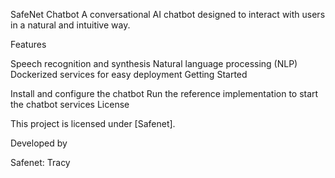 SafeNet Chatbot
A conversational AI chatbot designed to interact with users in a natural and intuitive way.

Features

Speech recognition and synthesis
Natural language processing (NLP)
Dockerized services for easy deployment
Getting Started

Install and configure the chatbot
Run the reference implementation to start the chatbot services
License

This project is licensed under [Safenet].

Developed by

Safenet: Tracy 
